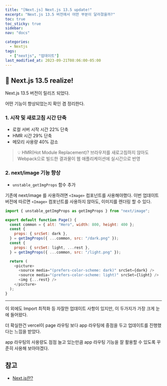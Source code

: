 ```yaml
---
title: "[Next.js] Next.js 13.5 update!"
excerpt: "Next.js 13.5 버전에서 어떤 부분이 달라졌을까?"
toc: true
toc_sticky: true
sidebar:
nav: "docs"

categories:
  - Nextjs
tags:
  - ["nextjs", "업데이트"]
last_modified_at: 2023-09-21T08:06:00-05:00
---
```


## 📄 Next.js 13.5 realize!

Next.js 13.5 버전이 릴리즈 되었다.

어떤 기능이 향상되었는지 확인 겸 정리한다.

### 1. 시작 및 새로고침 시간 단축

- 로컬 서버 시작 시간 22% 단축
- HMR 시간 29% 단축
- 메모리 사용량 40% 감소

> 💡 HMR(Hot Module Replacement)? 브라우저를 새로고침하지 않아도 Webpack으로 빌드한 결과물이 웹 애플리케이션에 실시간으로 반영

### 2. next/image 기능 향상

- `unstable_getImgProps` 함수 추가

기존에 next/image 를 사용하려면 `<Image>` 컴포넌트를 사용해야했다. 이번 업데이트 버전에 따르면 `<Image>` 컴포넌트를 사용하지 않아도, 이미지를 렌더링 할 수 있다.

```js
import { unstable_getImgProps as getImgProps } from "next/image";

export default function Page() {
  const common = { alt: "Hero", width: 800, height: 400 };
  const {
    props: { srcSet: dark },
  } = getImgProps({ ...common, src: "/dark.png" });
  const {
    props: { srcSet: light, ...rest },
  } = getImgProps({ ...common, src: "/light.png" });

  return (
    <picture>
      <source media="(prefers-color-scheme: dark)" srcSet={dark} />
      <source media="(prefers-color-scheme: light)" srcSet={light} />
      <img {...rest} />
    </picture>
  );
}
```

---

이 외에도 Import 최적화 등 자잘한 업데이트 사항이 있지만, 이 두가지가 가장 크게 눈에 들어왔다.

더 확실한건 vercel이 page 라우팅 보다 app 라우팅에 중점을 두고 업데이트를 진행했다는 느낌을 받았다.

app 라우팅의 사용량도 점점 늘고 있는만큼 app 라우팅 기능을 잘 활용할 수 있도록 꾸준히 사용해 보아야겠다.

## 참고

- [Next.js란?](https://dev-redcat.tistory.com/12)
